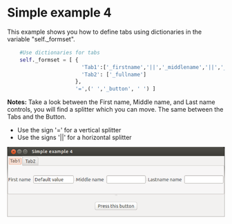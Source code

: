 # Simple example 4

This example shows you how to define tabs using dictionaries in the variable "self._formset".
		
```python
	#Use dictionaries for tabs
	self._formset = [ {
					  	'Tab1':['_firstname','||','_middlename','||','_lastname'], 
						'Tab2': ['_fullname']
					  },
					  '=',(' ','_button', ' ') ]
```



**Notes:**
Take a look between the First name, Middle name, and Last name controls, you will find a splitter which you can move. 
The same between the Tabs and the Button.
- Use the sign '=' for a vertical splitter
- Use the signs '||' for a horizontal splitter



![Simple example 4](screenshot.png?raw=true "Screen")